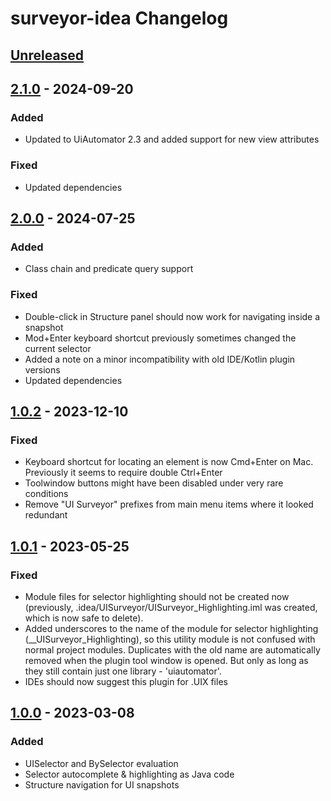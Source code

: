 <!-- Keep a Changelog guide -> https://keepachangelog.com -->

# surveyor-idea Changelog

## [Unreleased]

## [2.1.0] - 2024-09-20

### Added

- Updated to UiAutomator 2.3 and added support for new view attributes

### Fixed

- Updated dependencies

## [2.0.0] - 2024-07-25

### Added

- Class chain and predicate query support

### Fixed

- Double-click in Structure panel should now work for navigating inside a snapshot
- Mod+Enter keyboard shortcut previously sometimes changed the current selector
- Added a note on a minor incompatibility with old IDE/Kotlin plugin versions
- Updated dependencies

## [1.0.2] - 2023-12-10

### Fixed

- Keyboard shortcut for locating an element is now Cmd+Enter on Mac. Previously it seems to require double Ctrl+Enter
- Toolwindow buttons might have been disabled under very rare conditions
- Remove "UI Surveyor" prefixes from main menu items where it looked redundant

## [1.0.1] - 2023-05-25

### Fixed

- Module files for selector highlighting should not be created now (previously,
.idea/UISurveyor/UISurveyor_Highlighting.iml was created, which is now safe to delete).
- Added underscores to the name of the module for selector highlighting (\_\_UISurveyor\_Highlighting), so this utility
module is not confused with normal project modules. Duplicates with the old name are automatically removed when
the plugin tool window is opened. But only as long as they still contain just one library - 'uiautomator'.
- IDEs should now suggest this plugin for .UIX files

## [1.0.0] - 2023-03-08

### Added

- UISelector and BySelector evaluation
- Selector autocomplete & highlighting as Java code
- Structure navigation for UI snapshots

[Unreleased]: https://github.com/TarCV/surveyor-idea/compare/v2.1.0...HEAD
[2.1.0]: https://github.com/TarCV/surveyor-idea/compare/v2.0.0...v2.1.0
[2.0.0]: https://github.com/TarCV/surveyor-idea/compare/v1.0.2...v2.0.0
[1.0.2]: https://github.com/TarCV/surveyor-idea/compare/v1.0.1...v1.0.2
[1.0.1]: https://github.com/TarCV/surveyor-idea/compare/v1.0.0...v1.0.1
[1.0.0]: https://github.com/TarCV/surveyor-idea/commits/v1.0.0
